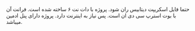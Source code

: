 حتما فایل اسکریپت دیتابیس ران شود.
پروژه با دات نت ۶  ساخته شده است.
فرانت آن با بوت استرپ سی دی ان است. پس نیاز به اینترنت دارد.
پروژه دارای پنل ادمین میباشد.

